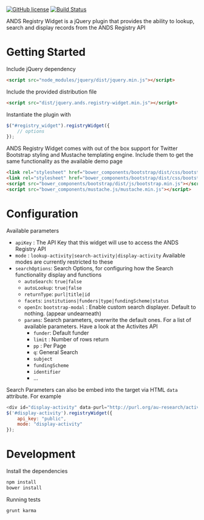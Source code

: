 [![GitHub license](https://img.shields.io/badge/license-MIT-blue.svg)](https://raw.githubusercontent.com/au-research/ANDS-Registry-Widget/master/LICENSE)
[![Build Status](https://travis-ci.org/au-research/ANDS-Registry-Widget.svg?branch=master)](https://travis-ci.org/au-research/ANDS-Registry-Widget)

ANDS Registry Widget is a jQuery plugin that provides the ability to lookup, search and display records from the ANDS Registry API

# Getting Started

Include jQuery dependency
```html
<script src="node_modules/jquery/dist/jquery.min.js"></script>
```

Include the provided distribution file
```html
<script src="dist/jquery.ands.registry-widget.min.js"></script>
```
Instantiate the plugin with 
```javascript
$("#registry_widget").registryWidget({
    // options
});
```
ANDS Registry Widget comes with out of the box support for Twitter Bootstrap styling and Mustache templating engine. Include them to get the same functionality as the available demo page
```html
<link rel="stylesheet" href="bower_components/bootstrap/dist/css/bootstrap.min.css">
<link rel="stylesheet" href="bower_components/bootstrap/dist/css/bootstrap-theme.min.css">
<script src="bower_components/bootstrap/dist/js/bootstrap.min.js"></script>
<script src="bower_components/mustache.js/mustache.min.js"></script>
```

# Configuration
Available parameters
* `apiKey` : The API Key that this widget will use to access the ANDS Registry API
* `mode` : `lookup-activity|search-activity|display-activity` Available modes are currently restricted to these
* `searchOptions`: Search Options, for configuring how the Search functionality display and functions
	* `autoSearch`: `true|false`
	* `autoLookup`: `true|false`
	* `returnType`: `purl|title|id`
	* `facets`: `institutions|funders|type|fundingScheme|status`
	* `openIn`: `bootstrap-modal` : Enable custom search displayer. Default to nothing. (appear undearneath)
	* `params`: Search parameters, overwrite the default ones. For a list of available parameters. Have a look at the Activites API
		* `funder`: Default funder
		* `limit` : Number of rows return
		* `pp` : Per Page
		* `q`: General Search 
		* `subject` 
		* `fundingScheme`
		* `identifier`
		* ...

Search Parameters can also be embed into the target via HTML `data` attribute. For example
```javascript
<div id="display-activity" data-purl="http://purl.org/au-research/activitys/arc/DP140100435"></div>
$('#display-activity').registryWidget({
    api_key: "public",
    mode: "display-activity"
});
```

# Development

Install the dependencies
```bash
npm install
bower install
```
Running tests
```bash
grunt karma
```